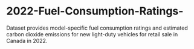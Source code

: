 # 2022-Fuel-Consumption-Ratings-

Dataset provides model-specific fuel consumption ratings and estimated carbon dioxide emissions for new light-duty vehicles for retail sale in Canada in 2022.

